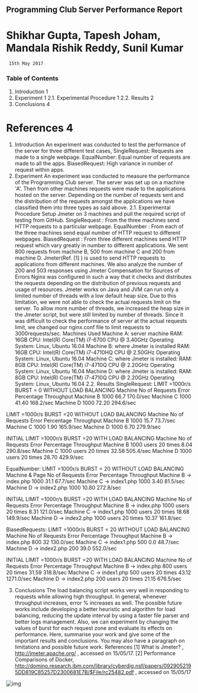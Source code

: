 ## Programming Club Server Performance Report
# Shikhar Gupta, Tapesh Joham, Mandala Rishik Reddy, Sunil Kumar
     15th May 2017
 ### Table of Contents
 1. Introduction	1
 2. Experiment	1
 2.1. Experimental Procedure	1
 2.2. Results	2
 3. Conclusions	4
# References	4

 1. Introduction
An experiment was conducted to test the performance of the server for three different test cases, 
SingleRequest: Requests are made to a single webpage.
EqualNumber: Equal number of requests are made to all the apps.
BiasedRequest: High variance in number of request within apps.
 2. Experiment
An experiment was conducted to measure the performance of the Programming Club server.  The  server was set up on a machine 'A'. Then from other machines requests were made to the applications hosted on the server. Depending on the number of requests sent and the distribution of the requests amongst the applications we have classified them into three types as said above.
 2.1. Experimental Procedure
Setup Jmeter on 3 machines and pull the required script of testing from GitHub. 
SingleRequest : From the three machines send HTTP requests to a particular webpage.
EqualNumber : From each of the three machines send equal number of HTTP request to different webpages.
BiasedRequest : From three different machines send HTTP request which vary greatly in number to different applications. We sent 800 requests from machine B, 500 from machine C and 200 from machine D.
Jmeter(Ref. [1] ) is used to send HTTP requests to applications from different machines. We also analyze the number of 200 and 503 responses using Jmeter
  Compensation for Sources of Errors
Nginx was configured in such a way that it checks and distributes the requests depending on the distribution of previous requests and usage of resources.
Jmeter works on Java and JVM can run only a limited number of threads with a low default heap size. Due to this limitation,  we were not able to check the actual requests limit on the server. To allow more number of threads, we increased the heap size in the Jmeter script, but were still limited by number of threads.
Since it was difficult to check the performance of server at the actual requests limit, we changed our nginx.conf file to limit requests to 3000requests/sec.
  Machines Used
Machine A: server machine
RAM: 16GB
CPU:  Intel(R) Core(TM) i7-6700 CPU @ 3.40GHz
Operating System: Linux, Ubuntu 16.04
Machine B: where Jmeter is installed
RAM: 16GB
CPU: Intel(R) Core(TM) i7-4710HQ CPU @ 2.50GHz
Operating System: Linux, Ubuntu 16.04
Machine C: where Jmeter is installed:
RAM: 8GB
CPU:  Intel(R) Core(TM) i7-4710Q CPU @ 2.20GHz
Operating System: Linux, Ubuntu 16.04
Machine D: where Jmeter is installed:
RAM: 8GB
CPU: Intel(R) Core(TM) i7-4710Q CPU @ 2.20GHz
Operating System: Linux, Ubuntu 16.04
 2.2. Results
SingleRequest:
LIMIT =1000r/s	BURST = 0	WITHOUT LOAD BALANCING
Machine
No of Requests
Error Percentage
Throughput
Machine B
1000
66.7
170.0/sec
Machine C
1000
41.40
168.2/sec
Machine D
1000
72.20
294.6/sec

LIMIT =1000r/s	BURST =20	WITHOUT LOAD BALANCING
Machine
No of Requests
Error Percentage
Throughput
Machine B
1000
15.7
73.7/sec
Machine C
1000
1.90
165.9/sec
Machine D
1000
6.70
279.9/sec

INITIAL LIMIT =1000r/s	BURST =20	WITH LOAD BALANCING
Machine
No of Requests
Error Percentage
Throughput
Machine B
1000 users 20 times
8.04
290.8/sec
Machine C
1000 users 20 times
32.58
505.4/sec
Machine D
1000 users 20 times
28.70
429.9/sec

EqualNumber:
LIMIT =1000r/s	BURST = 20	WITHOUT LOAD BALANCING
Machine & Page
No of Requests
Error Percentage
Throughput
Machine B -> index.php
1000
31.1
67.7/sec
Machine C -> index1.php
1000
3.40
81.5/sec
Machine D -> index2.php
1000
10.80
272.8/sec

INITIAL LIMIT =1000r/s	BURST =20	WITH LOAD BALANCING
Machine
No of Requests
Error Percentage
Throughput
Machine B  -> index.php
1000 users 20 times
8.31
121.0/sec
Machine C  -> index1.php
1000 users 20 times
18.68
149.9/sec
Machine D  -> index2.php
1000 users 20 times
10.37
161.8/sec
	

BiasedRequests:
LIMIT =1000r/s	BURST = 20	WITHOUT LOAD BALANCING
Machine
No of Requests
Error Percentage
Throughput
Machine B -> index.php
800
32
130.0/sec
Machine C -> index1.php
500
0.0
48.7/sec
Machine D -> index2.php
200
39.0
552.0/sec

INITIAL LIMIT =1000r/s	BURST =20	WITH LOAD BALANCING
Machine
No of Requests
Error Percentage
Throughput
Machine B -> index.php
800 users 20 times
31.59
318.8/sec
Machine C -> index1.php
500 users 20 times
43.12
1271.0/sec
Machine D -> index2.php
200 users 20 times
21.15
676.5/sec

 3. Conclusions
The load balancing script works very well in responding to requests while allowing high throughput. In general, whenever throughput increases, error % increases as well. The possible future works include developing a better heuristic and algorithm for load balancing, reducing the update interval by using a faster file parser and better logs management. Also, we can experiment by changing the values of burst for each request zone and evaluate its effects on performance.
Here, summarise your work and give some of the important results and conclusions.  You may also have a paragraph on limitations and possible future work.
References
[1] What is Jmeter? , http://jmeter.apache.org/ , accessed on 15/05/17.
[2] Performance Comparisons of Docker, http://domino.research.ibm.com/library/cyberdig.nsf/papers/0929052195DD819C85257D2300681E7B/$File/rc25482.pdf  , accessed on 15/05/17

![img](https://cloud.githubusercontent.com/assets/18292636/26415467/38924d3e-40d0-11e7-8f4f-cb8166f02495.png)
